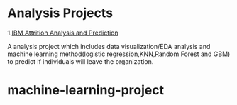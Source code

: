# Analysis Projects

1.[IBM Attrition Analysis and Prediction](https://github.com/JM3309/Projects/tree/master/IBM_Attrition_Analysis)

A analysis project which includes data visualization/EDA analysis and machine learning method(logistic regression,KNN,Random Forest and GBM) to predict if individuals will leave the organization.

# machine-learning-project

